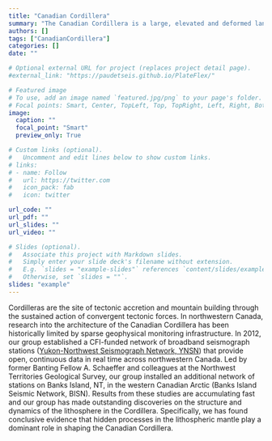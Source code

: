 ```yaml
---
title: "Canadian Cordillera"
summary: "The Canadian Cordillera is a large, elevated and deformed landmass in western Canada created and shaped by the forces of plate tectonics. Our group uses seismic data to produce images of its deep internal structure that give insight into its past and current tectonic activity."
authors: []
tags: ["CanadianCordillera"]
categories: []
date: ""

# Optional external URL for project (replaces project detail page).
#external_link: "https://paudetseis.github.io/PlateFlex/"

# Featured image
# To use, add an image named `featured.jpg/png` to your page's folder.
# Focal points: Smart, Center, TopLeft, Top, TopRight, Left, Right, BottomLeft, Bottom, BottomRight.
image:
  caption: ""
  focal_point: "Smart"
  preview_only: True

# Custom links (optional).
#   Uncomment and edit lines below to show custom links.
# links:
# - name: Follow
#   url: https://twitter.com
#   icon_pack: fab
#   icon: twitter

url_code: ""
url_pdf: ""
url_slides: ""
url_video: ""

# Slides (optional).
#   Associate this project with Markdown slides.
#   Simply enter your slide deck's filename without extension.
#   E.g. `slides = "example-slides"` references `content/slides/example-slides.md`.
#   Otherwise, set `slides = ""`.
slides: "example"
---
```

Cordilleras are the site of tectonic accretion and mountain building through the sustained action of convergent tectonic forces. In northwestern Canada, research into the architecture of the Canadian Cordillera has been historically limited by sparse geophysical monitoring infrastructure. In 2012, our group established a CFI-funded network of broadband seismograph stations ([Yukon-Northwest Seismograph Network, YNSN](https://www.fdsn.org/networks/detail/NY/)) that provide open, continuous data in real time across northwestern Canada. Led by former Banting Fellow A. Schaeffer and colleagues at the Northwest Territories Geological Survey, our group installed an additional network of stations on Banks Island, NT, in the western Canadian Arctic (Banks Island Seismic Network, BISN). Results from these studies are accumulating fast and our group has made outstanding discoveries on the structure and dynamics of the lithosphere in the Cordillera. Specifically, we has found conclusive evidence that hidden processes in the lithospheric mantle play a dominant role in shaping the Canadian Cordillera.